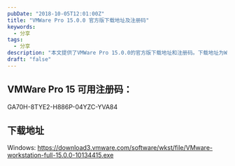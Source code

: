 ```yaml
---
pubDate: "2018-10-05T12:01:00Z"
title: "VMWare Pro 15.0.0 官方版下载地址及注册码"
keywords:
  - 分享
tags:
  - 分享
description: "本文提供了VMWare Pro 15.0.0的官方版下载地址和注册码。下载地址为Windows系统的链接，注册码为GA70H-8TYE2-H886P-04YZC-YVA84。"
draft: "false"
---
```


<h2>VMWare Pro 15 可用注册码：</h2>
<p>GA70H-8TYE2-H886P-04YZC-YVA84</p>
<h2>下载地址</h2>
<p>Windows:
<a href="https://download3.vmware.com/software/wkst/file/VMware-workstation-full-15.0.0-10134415.exe">https://download3.vmware.com/software/wkst/file/VMware-workstation-full-15.0.0-10134415.exe</a></p>